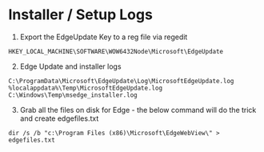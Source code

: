 # Installer / Setup Logs
1. Export the EdgeUpdate Key to a reg file via regedit
  
`HKEY_LOCAL_MACHINE\SOFTWARE\WOW6432Node\Microsoft\EdgeUpdate`
  
2. Edge Update and installer logs
  
`C:\ProgramData\Microsoft\EdgeUpdate\Log\MicrosoftEdgeUpdate.log`
`%localappdata%\Temp\MicrosoftEdgeUpdate.log`
`C:\Windows\Temp\msedge_installer.log`
  
3. Grab all the files on disk for Edge - the below command will do the trick and create edgefiles.txt
  
`dir /s /b "c:\Program Files (x86)\Microsoft\EdgeWebView\" > edgefiles.txt`